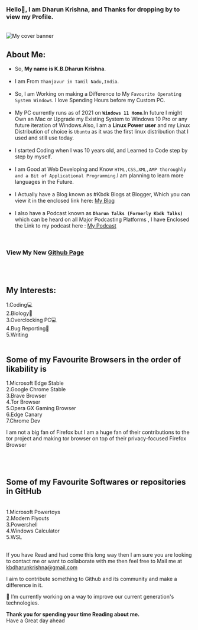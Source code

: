 ### Hello👋, I am Dharun Krishna, and Thanks for dropping by to view my Profile. <br>

<!--
**kbdharun/kbdharun** is a ✨ _special_ ✨ repository because its `README.md` (this file) appears on your GitHub profile.
Here are some ideas to get you started:

- 🔭 I’m currently working on ...
- 🌱 I’m currently learning ...
- 👯 I’m looking to collaborate on ...
- 🤔 I’m looking for help with ...
- 💬 Ask me about ...
- 📫 How to reach me: ...
- 😄 Pronouns: ...
- ⚡ Fun fact: ...
-->
<br>
<img src="https://github.com/kbdharun/kbdharun/blob/main/Cover_Banner.png?raw=true" alt="My cover banner"><br>

<h2><b>About Me:</b></h2>
<ul>
  <li>So, <b>My name is K.B.Dharun Krishna</b>. </li><br>

<li>I am From <code>Thanjavur in Tamil Nadu,India</code>.</li><br>


<li>So, I am Working on making a Difference to My <code>Favourite Operating System Windows</code>. I love Spending Hours before my Custom PC.</li> <br>

<li>My PC currently runs as of 2021 on <b><code>Windows 11 Home</code></b>.In future I might Own an Mac or Upgrade my Existing System to Windows 10 Pro or any future iteration of Windows.Also, I am a <b>Linux Power user</b> and my Linux Distribution of choice is <code>Ubuntu</code> as it was the first linux distribution that I used and still use today. </li><br>

<li>I started Coding when I was 10 years old, and Learned to Code step by step by myself.</li><br>

<li>I am Good at Web Developing and Know <code>HTML,CSS,XML,AMP thoroughly and a Bit of Applicational Programming</code>.I am planning to learn more languages in the Future.</li><br>

<li>I Actually have a Blog known as #Kbdk Blogs at Blogger, Which you can view it in the enclosed link here:  <a href="https://kbdkblogs.blogspot.com">My Blog</a></li><br>

<li>I also have a Podcast known as <code><b>Dharun Talks (Formerly Kbdk Talks)</b></code> which can be heard on all Major Podcasting Platforms , I have Enclosed the Link to my podcast here : <a href="https://anchor.fm/kbdharun-krishna">My Podcast</a></li>
</ul>
<br>
<h3>View My New <a href="https://kbdharun.github.io/kbdharun/">Github Page</a></h3>
<br><br>
<h2>My Interests:</h2>
1.Coding💻<br>
2.Biology🦠<br>
3.Overclocking PC💻<br>
4.Bug Reporting🐛<br>
5.Writing<br>
<br>
<h2><b>Some of my Favourite Browsers in the order of likability is</b></h2>
1.Microsoft Edge Stable<br>
2.Google Chrome Stable<br>
3.Brave Browser<br>
4.Tor Browser<br>
5.Opera GX Gaming Browser<br>
6.Edge Canary<br>
7.Chrome Dev<br>

I am not a big fan of Firefox but I am a huge fan of their contributions to the tor project and making tor browser on top of their privacy-focused Firefox Browser<br>
<br><br><br>
<h2>Some of my Favourite Softwares or repositories in GitHub</h2><br>
1.Microsoft Powertoys<br>
2.Modern Flyouts <br>
3.Powershell<br>
4.Windows Calculator<br>
5.WSL<br><br>

If you have Read and had come this long way then I am sure you are looking to contact me or want to collaborate with me then feel free to Mail me at <a href="mailto:kbdharunkrishna@gmail.com">kbdharunkrishna@gmail.com</a> 

I aim to contribute something to Github and its community and make a difference in it. 

🔭 I’m currently working on a way to improve our current generation's technologies.

<b>Thank you for spending your time Reading about me.</b><br>
Have a Great day ahead<br><br>
<br>
